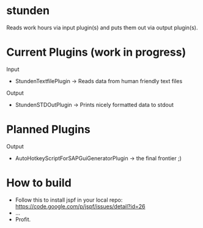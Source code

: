 stunden
=======

Reads work hours via input plugin(s) and puts them out via output plugin(s).

Current Plugins (work in progress)
==================================

Input
 - StundenTextfilePlugin -> Reads data from human friendly text files

Output
 - StundenSTDOutPlugin -> Prints nicely formatted data to stdout

Planned Plugins
===============

Output
 - AutoHotkeyScriptForSAPGuiGeneratorPlugin -> the final frontier ;)

How to build
============

 - Follow this to install jspf in your local repo: https://code.google.com/p/jspf/issues/detail?id=26
 - ...
 - Profit.
